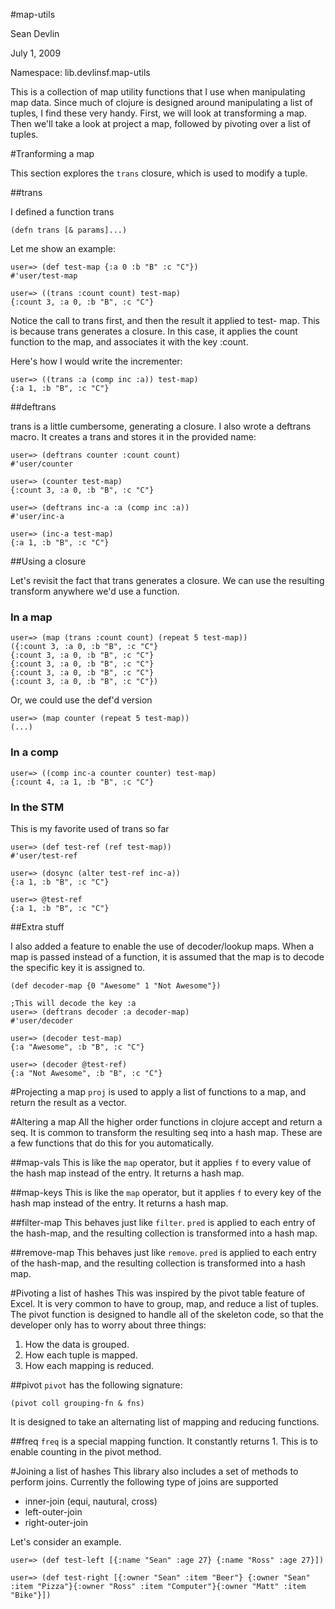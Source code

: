 #map-utils

Sean Devlin

July 1, 2009

Namespace: lib.devlinsf.map-utils

This is a collection of map utility functions that I use when manipulating map data.  Since much of clojure is designed around manipulating a list of tuples, 
I find these very handy.  First, we will look at transforming a map.  Then we'll take a look at project a map, followed by pivoting over a list of tuples.

#Tranforming a map

This section explores the `trans` closure, which is used to modify a tuple.

##trans

I defined a function trans 

	(defn trans [& params]...) 

Let me show an example: 

	user=> (def test-map {:a 0 :b "B" :c "C"}) 
	#'user/test-map 
	
	user=> ((trans :count count) test-map) 
	{:count 3, :a 0, :b "B", :c "C"} 
	
Notice the call to trans first, and then the result it applied to test- 
map.  This is because trans generates a closure.  In this case, it 
applies the count function to the map, and associates it with the 
key :count. 

Here's how I would write the incrementer: 

	user=> ((trans :a (comp inc :a)) test-map) 
	{:a 1, :b "B", :c "C"} 

##deftrans

trans is a little cumbersome, generating a closure.  I also wrote a 
deftrans macro.  It creates a trans and stores it in the provided 
name: 

	user=> (deftrans counter :count count) 
	#'user/counter 
	
	user=> (counter test-map) 
	{:count 3, :a 0, :b "B", :c "C"} 
	
	user=> (deftrans inc-a :a (comp inc :a)) 
	#'user/inc-a 

	user=> (inc-a test-map) 
	{:a 1, :b "B", :c "C"} 

##Using a closure
	
Let's revisit the fact that trans generates a closure.  We can use the 
resulting transform anywhere we'd use a function. 

### In a map
	user=> (map (trans :count count) (repeat 5 test-map)) 
	({:count 3, :a 0, :b "B", :c "C"} 
	{:count 3, :a 0, :b "B", :c "C"} 
	{:count 3, :a 0, :b "B", :c "C"} 
	{:count 3, :a 0, :b "B", :c "C"} 
	{:count 3, :a 0, :b "B", :c "C"}) 

Or, we could use the def'd version 

	user=> (map counter (repeat 5 test-map)) 
	(...) 

### In a comp
	user=> ((comp inc-a counter counter) test-map) 
	{:count 4, :a 1, :b "B", :c "C"} 

### In the STM

This is my favorite used of trans so far

	user=> (def test-ref (ref test-map)) 
	#'user/test-ref 

	user=> (dosync (alter test-ref inc-a)) 
	{:a 1, :b "B", :c "C"} 

	user=> @test-ref 
	{:a 1, :b "B", :c "C"} 
	
##Extra stuff 

I also added a feature to enable the use of decoder/lookup maps.  When 
a map is passed instead of a function, it is assumed that the map is 
to decode the specific key it is assigned to. 

	(def decoder-map {0 "Awesome" 1 "Not Awesome"}) 

	;This will decode the key :a 
	user=> (deftrans decoder :a decoder-map) 
	#'user/decoder 
	
	user=> (decoder test-map) 
	{:a "Awesome", :b "B", :c "C"} 
	
	user=> (decoder @test-ref) 
	{:a "Not Awesome", :b "B", :c "C"} 
	
#Projecting a map
`proj` is used to apply a list of functions to a map, and return the result as a vector.

#Altering a map
All the higher order functions in clojure accept and return a seq.  It is common to transform the resulting seq into a hash map.  These are a few functions that do this for you automatically.

##map-vals
This is like the `map` operator, but it applies `f` to every value of the hash map instead of the entry.  It returns a hash map.

##map-keys
This is like the `map` operator, but it applies `f` to every key of the hash map instead of the entry.  It returns a hash map.

##filter-map
This behaves just like `filter`.  `pred` is applied to each entry of the hash-map, and the resulting collection is transformed into a hash map.

##remove-map
This behaves just like `remove`.  `pred` is applied to each entry of the hash-map, and the resulting collection is transformed into a hash map.

#Pivoting a list of hashes
This was inspired by the pivot table feature of Excel.  It is very common to have to group, map, and reduce a list of tuples.  The pivot function is designed to handle all of the 
skeleton code, so that the developer only has to worry about three things:

1. How the data is grouped.
2. How each tuple is mapped.
3. How each mapping is reduced.


##pivot
`pivot` has the following signature:

	(pivot coll grouping-fn & fns)

It is designed to take an alternating list of mapping and reducing functions.

##freq
`freq` is a special mapping function.  It constantly returns 1.  This is to enable counting in the pivot method.

#Joining a list of hashes
This library also includes a set of methods to perform joins.  Currently the following type of joins are supported

* inner-join (equi, nautural, cross)
* left-outer-join
* right-outer-join

Let's consider an example.

	user=> (def test-left [{:name "Sean" :age 27} {:name "Ross" :age 27}])
	
	user=> (def test-right [{:owner "Sean" :item "Beer"} {:owner "Sean" :item "Pizza"}{:owner "Ross" :item "Computer"}{:owner "Matt" :item "Bike"}])

